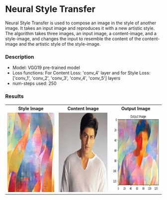 # Neural Style Transfer

Neural Style Transfer is used to compose an image in the style of another image. It takes an input image and reproduces it with a new artistic style. The algorithm takes three images, an input image, a content-image, and a style-image, and changes the input to resemble the content of the content-image and the artistic style of the style-image.

<h3>Description</h3>

- Model: VGG19 pre-trained model 
- Loss functions: For Content Loss: 'conv_4' layer and for Style Loss: ['conv_1', 'conv_2', 'conv_3', 'conv_4', 'conv_5'] layers 
- num-steps used: 250

<h3>Results</h3>
<TABLE>
  <TR>
    <TH>Style Image</TH>
    <TH>Content Image</TH>
    <TH>Output Image</TH>
  </TR>
   <TR>
      <TD><img src="https://github.com/akshatjaipuria/AWS-Deployment/blob/master/Style-Transfer/Images/image1.jpg" alt="style_image"
	title="Style Image" width="256" height="256" /></TD>
      <TD><img src="https://github.com/akshatjaipuria/AWS-Deployment/blob/master/Style-Transfer/Images/download1.jpg" alt="content_image"
	title="Content Image" width="256" height="256" /></TD>
      <TD><img src="https://github.com/akshatjaipuria/AWS-Deployment/blob/master/Style-Transfer/Images/download.png" alt="output_image"
	 width="256" height="256" /></TD>
   </TR>
</TABLE>
